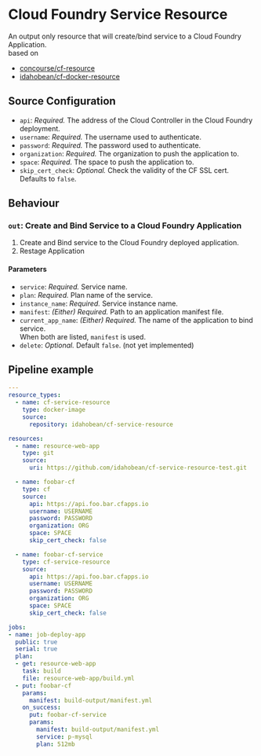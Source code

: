 # Cloud Foundry Service Resource

An output only resource that will create/bind service to a
Cloud Foundry Application.  
based on  
* [concourse/cf-resource](https://github.com/concourse/cf-resource)  
* [idahobean/cf-docker-resource](https://github.com/idahobean/cf-docker-resource)

## Source Configuration

* `api`: *Required.* The address of the Cloud Controller in the Cloud Foundry
  deployment.
* `username`: *Required.* The username used to authenticate.
* `password`: *Required.* The password used to authenticate.
* `organization`: *Required.* The organization to push the application to.
* `space`: *Required.* The space to push the application to.
* `skip_cert_check`: *Optional.* Check the validity of the CF SSL cert.
  Defaults to `false`.

## Behaviour

### `out`: Create and Bind Service to a Cloud Foundry Application

1. Create and Bind service to the Cloud Foundry deployed application.
2. Restage Application

#### Parameters

* `service`: *Required.* Service name.
* `plan`: *Required.* Plan name of the service. 
* `instance_name`: *Required.* Service instance name.
* `manifest`: *(Either) Required.* Path to an application manifest file.
* `current_app_name`: *(Either) Required.* The name of the application to bind service.  
When both are listed, `manifest` is used.
* `delete`: *Optional.* Default `false`. (not yet implemented)

## Pipeline example

```yaml
---
resource_types:
  - name: cf-service-resource
    type: docker-image
    source:
      repository: idahobean/cf-service-resource

resources:
  - name: resource-web-app
    type: git
    source:
      uri: https://github.com/idahobean/cf-service-resource-test.git

  - name: foobar-cf
    type: cf
    source:
      api: https://api.foo.bar.cfapps.io
      username: USERNAME
      password: PASSWORD
      organization: ORG
      space: SPACE
      skip_cert_check: false

  - name: foobar-cf-service
    type: cf-service-resource
    source:
      api: https://api.foo.bar.cfapps.io
      username: USERNAME
      password: PASSWORD
      organization: ORG
      space: SPACE
      skip_cert_check: false

jobs:
- name: job-deploy-app
  public: true
  serial: true
  plan:
  - get: resource-web-app
    task: build
    file: resource-web-app/build.yml
  - put: foobar-cf
    params:
      manifest: build-output/manifest.yml
    on_success:
      put: foobar-cf-service
      params:
        manifest: build-output/manifest.yml
        service: p-mysql
        plan: 512mb  

```
